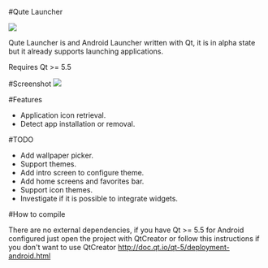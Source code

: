 #Qute Launcher

![](http://iktwo.github.io/QuteLauncher/images/icon.png)

Qute Launcher is and Android Launcher written with Qt, it is in alpha state but it already supports launching applications.

Requires Qt >= 5.5

#Screenshot
![](http://iktwo.github.io/QuteLauncher/images/screenshot.jpg)

#Features
* Application icon retrieval.
* Detect app installation or removal.

#TODO
* Add wallpaper picker.
* Support themes.
* Add intro screen to configure theme.
* Add home screens and favorites bar.
* Support icon themes.
* Investigate if it is possible to integrate widgets.

#How to compile

There are no external dependencies, if you have Qt >= 5.5 for Android configured just open the project with QtCreator or follow this instructions if you don't want to use QtCreator http://doc.qt.io/qt-5/deployment-android.html